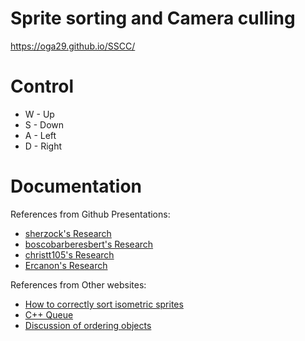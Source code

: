 # Sprite sorting and Camera culling
https://oga29.github.io/SSCC/

# Control

- W - Up
- S - Down
- A - Left
- D - Right
# Documentation

References from Github Presentations:
- [sherzock's Research](https://sherzock.github.io/Sprite-Ordering-and-Camera-Culling/) 
- [boscobarberesbert's Research](https://boscodev.com/sprite-sorting-and-camera-culling/) 
- [christt105's Research](https://christt105.github.io/Sprite_Ordering_and_Camera_Culling_Personal_Research/) 
- [Ercanon's Research](https://ercanon.github.io/Sprite-Sorting-Camera-Culling/) 

References from Other websites:
- [How to correctly sort isometric sprites](https://gamedev.stackexchange.com/questions/8151/how-do-i-sort-isometric-sprites-into-the-correct-order)
- [C++ Queue](http://www.cplusplus.com/reference/queue/priority_queue/)
- [Discussion of ordering objects](https://stackoverflow.com/questions/11002811/sorting-objects-by-y-value-before-rendering)
